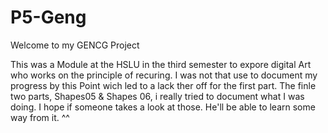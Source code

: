 # P5-Geng
Welcome to my GENCG Project

This was a Module at the HSLU in the third semester to expore digital Art who works on the principle of recuring.
I was not that use to document my progress by this Point wich led to a lack ther off for the first part.
The finle two parts, Shapes05 & Shapes 06, i really tried to document what I was doing.
I hope if someone takes a look at those. He'll be able to learn some way from it. ^^
